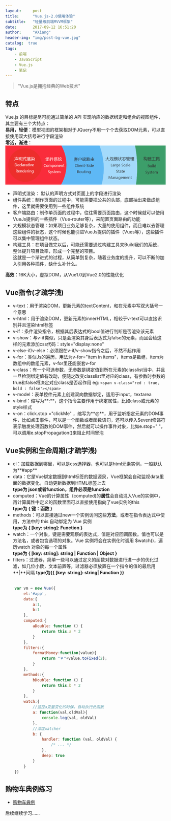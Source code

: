 ```yaml
---
layout:     post
title:      "Vue.js-2.0使用体验"
subtitle:   "轻量级前端MVVM框架"
date:       2017-09-12 16:51:20
author:     "AXiang"
header-img: "img/post-bg-vue.jpg"
catalog:  true
tags:
    - 前端
    - JavaScript
    - Vue.js
    - 笔记
---
```


> "Vue.js是拥抱经典的Web技术"

## 特点
Vue.js 的目标是尽可能通过简单的 API 实现响应的数据绑定和组合的视图组件，其主要有三个大特点：      
**易用，轻便**：模型视图的框架相对于JQuery不用一个个去获取DOM元素，可以直接使用双大括号进行字段渲染    
**零活，渐进**：
![渐进式过程](/img/in-post/post-note/vue-1709_1.png) 
- 声明式渲染： 默认的声明方式对页面上的字段进行渲染
- 组件系统：制作页面的过程中，可能需要把公共的头部，底部抽出来做成组件，这里就需要使用到一些组件系统
- 客户端路由：制作单页面的过程中，往往需要页面路由，这个时候就可以使用VueJs提供的一些插件（Vue-router等），来配置页面路由的功能
- 大规模状态管理：如果项目业务足够复杂，大量的使用组件，而且难以去管理这些组件的状态，这个时候也能引进VueJs提供的插件（Vues等），这些插件可以集中管理组件状态。
- 构建工具：在项目做完以后，可能还需要通过构建工具来Build我们的系统，整体提升项目效率，形成一个完整的项目。   
这就是一个渐进式的过程，从简单到复杂，随着业务度的提升，可以不断的加入引用各种插件，缺什么补什么。    

**高效**：16K大小，虚拟DOM，从Vue1.0到Vue2.0的性能优化 

## Vue指令(才疏学浅)
- v-text：用于渲染DOM，更新元素的textContent，和在元素中写双大括号一个意思 
- v-html：用于渲染DOM，更新元素的innerHTML，相较于v-text可以直接识别并且渲染html标签
- v-if：条件渲染指令，根据其后表达式的bool值进行判断是否渲染该元素
- v-show：与v-if类似，只是会渲染其身后表达式为false的元素，而且会给这样的元素添加css代码：style="display:none"
- v-else-if/v-else：必须跟在v-if/v-show指令之后，不然不起作用
- v-for：类似Js的遍历，用法为v-for="item in items"，items是数组，item为数组中的数组元素，v-for里还能嵌套v-for
- v-class：有一个可选参数，无参数是绑定值到所在元素的classlist当中，并且一旦检测绑定值有改动，便随之改变classlist里对应的class，有参数时参数的true和false将决定对应class是否起作用 eg: `<span v-class="red : true, bold : false"></span>`  
- v-model：表单控件元素上创建双向数据绑定，适用于input，textarea
- v-bind：缩写为**:**，这个指令主要作用于绑定属性，比如class或元素的style样式
- v-on：click.stop ="clickMe" ，缩写为**@**，用于监听指定元素的DOM事件，比如点击事件，可以是一个函数或者函数语句，还可以传入$event修饰符表示触发处理函数的DOM事件，然后就可以操作事件对象，比如e.stop=" "，可以调用e.stopPropagation()来阻止时间冒泡

## Vue实例和生命周期(才疏学浅)
- el：加载数据到哪里，可以是css选择器，也可以是html元素实例，一般默认为**#app**
- data：它是Vue绑定数据到html标签的数据源泉，Vue框架会自动监视data里面的数据变化，自动更新数据到HTML标签上去     
**type为 json或者function，组件必须是function**
- computed：Vue的计算属性（computed)的**属性**会自动混入Vue的实例中，再计算属性中定义的函数里面可以直接使用指向了vue实例的this     
**type为 { 键：函数 }**
- methods：可以直接通过new一个实例访问这些**方法**，或者在指令表达式中使用，方法中的 this 自动绑定为 Vue 实例     
**type为 { [key: string]: Function }**
- watch：一个对象，键是需要观察的表达式，值是对应回调函数。值也可以是方法名，或者包含选项的对象。Vue 实例将会在实例化时调用 $watch()，遍历watch 对象的每一个属性     
**type为 { [key: string]: string | Function | Object }**    
- filters：过滤器，简单一些可以通过定义的函数对数据进行进一步的优化过滤，如几位小数，文本前置等，过滤器必须放置在一个指令的值的最后用**|**间隔
**type为{{ [key: string]: string| Function }}**    

```js

    var vm = new Vue({
        el:'#app',
        data:{
            a:1,
            b:1
        },
        computed:{
            aDouble: function () {
                return this.a * 2
            }
        },    
        filters:{
            formatMoney:function(value){
                return "￥"+value.toFixed(2);
            }
        },
        methods:{
            bDouble: function () {
                return this.b * 2
            }
        },
        watch:{
            //监控a变量变化的时候，自动执行此函数
            a: function(val,oldVal){
                console.log(val, oldVal)
            },
            //深度watcher
            b: {
                handler: function (val, oldVal) { 
                    /* ... */ 
                },
                deep: true
            }
        }
    })

```

## 购物车典例练习
- [购物车典例](http://wangxiang.vip/practice-vuejs/)

后续继续学习……
  


